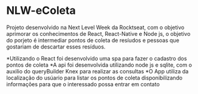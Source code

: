 # NLW-eColeta
Projeto desenvolvido na Next Level Week da Rocktseat, com o objetivo aprimorar os conhecimentos de React, React-Native e Node js, o objetivo do porjeto é intermediar pontos de coleta de resíudos e pessoas que gostariam de descartar esses resíduos.

*Utilizando o React foi desenvolvido uma spa para fazer o cadastro dos pontos de coleta
*A api foi desenvolvida utilizando node js e sqlite, com o auxilio do queryBuilder Knex para realizar as consultas
*O App utiliza da localização do usúario para listar os pontos de coleta disponibilizando informações para que o interessado possa entrar em contato



  
